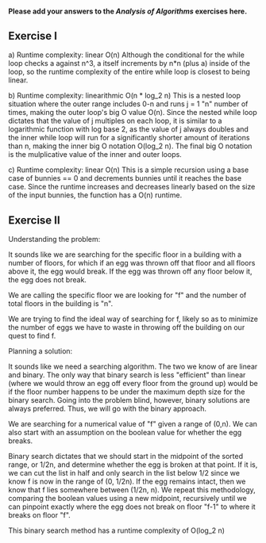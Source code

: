 #### Please add your answers to the ***Analysis of  Algorithms*** exercises here.

## Exercise I

a) Runtime complexity: linear O(n)
    Although the conditional for the while loop checks a against n^3, a itself increments by n*n (plus a) inside of the loop, so the runtime complexity of the entire while loop is closest to being linear.


b) Runtime complexity: linearithmic O(n * log_2 n)
    This is a nested loop situation where the outer range includes 0-n and runs j = 1 "n" number of times, making the outer loop's big O value O(n). Since the nested while loop dictates that the value of j multiples on each loop, it is similar to a logarithmic function with log base 2, as the value of j always doubles and the inner while loop will run for a significantly shorter amount of iterations than n, making the inner big O notation O(log_2 n). The final big O notation is the mulplicative value of the inner and outer loops.  


c) Runtime complexity: linear O(n)
    This is a simple recursion using a base case of bunnies == 0 and decrements bunnies until it reaches the base case. Since the runtime increases and decreases linearly based on the size of the input bunnies, the function has a O(n) runtime. 

## Exercise II

Understanding the problem:

It sounds like we are searching for the specific floor in a building with a number of floors, for which if an egg was thrown off that floor and all floors above it, the egg would break. If the egg was thrown off any floor below it, the egg does not break. 

We are calling the specific floor we are looking for "f" and the number of total floors in the building is "n".

We are trying to find the ideal way of searching for f, likely so as to minimize the number of eggs we have to waste in throwing off the building on our quest to find f. 

Planning a solution:

It sounds like we need a searching algorithm. The two we know of are linear and binary. The only way that binary search is less "efficient" than linear (where we would throw an egg off every floor from the ground up) would be if the floor number happens to be under the maximum depth size for the binary search. Going into the problem blind, however, binary solutions are always preferred. Thus, we will go with the binary approach.

We are searching for a numerical value of "f" given a range of (0,n). We can also start with an assumption on the boolean value for whether the egg breaks.

Binary search dictates that we should start in the midpoint of the sorted range, or 1/2n, and determine whether the egg is broken at that point. If it is, we can cut the list in half and only search in the list below 1/2 since we know f is now in the range of (0, 1/2n). If the egg remains intact, then we know that f lies somewhere between (1/2n, n). We repeat this methodology, comparing the boolean values using a new midpoint, recursively until we can pinpoint exactly where the egg does not break on floor "f-1" to where it breaks on floor "f". 

This binary search method has a runtime complexity of O(log_2 n)